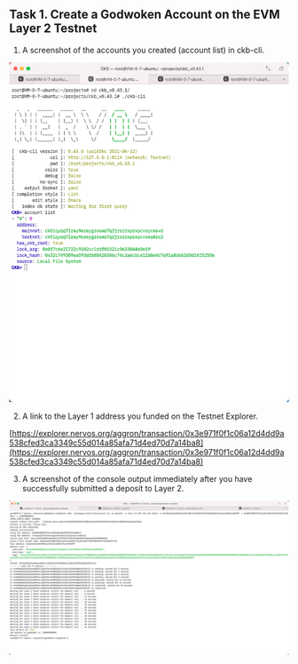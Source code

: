 ## Task 1. Create a Godwoken Account on the EVM Layer 2 Testnet

1. A screenshot of the accounts you created (account list) in ckb-cli.

![task01](./task01.png)

2. A link to the Layer 1 address you funded on the Testnet Explorer.

[https://explorer.nervos.org/aggron/transaction/0x3e971f0f1c06a12d4dd9a538cfed3ca3349c55d014a85afa71d4ed70d7a14ba8](https://explorer.nervos.org/aggron/transaction/0x3e971f0f1c06a12d4dd9a538cfed3ca3349c55d014a85afa71d4ed70d7a14ba8)

3. A screenshot of the console output immediately after you have successfully submitted a deposit to Layer 2.

![task02](./task02.png)